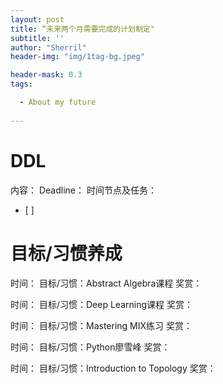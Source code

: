 ```yaml
---
layout: post
title: “未来两个月需要完成的计划制定"
subtitle: ''
author: "Sherril"
header-img: "img/1tag-bg.jpeg"

header-mask: 0.3
tags:

  - About my future
  
---
```


# DDL

内容：
Deadline：
时间节点及任务：
* [ ] 



# 目标/习惯养成
时间：
目标/习惯：Abstract Algebra课程
奖赏：


时间：
目标/习惯：Deep Learning课程
奖赏：


时间：
目标/习惯：Mastering MIX练习
奖赏：

时间：
目标/习惯：Python廖雪峰
奖赏：

时间：
目标/习惯：Introduction to Topology
奖赏：
